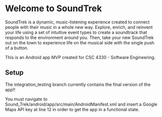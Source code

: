 # Welcome to SoundTrek

SoundTrek is a dynamic, music-listening experience created to connect people with their music in a whole new way. Explore, enrich, and reinvent your life using a set of intuitive event types to create a soundtrack that responds to the environment around you. Then, take your new SoundTrek out on the town to experience life on the musical side with the single push of a button.

This is an Android app MVP created for CSC 4330 - Software Engineering. 

## Setup

The integration_testing branch currently contains the final version of the app!!

You must navigate to Sound_Trek/android/app/src/main/AndroidManifest.xml and insert a Google Maps API key at line 12 in order to get the app in a functional state.

